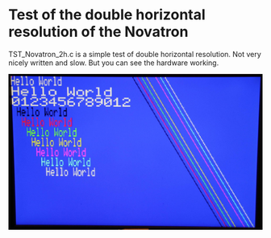 # Test of the double horizontal resolution of the Novatron

TST_Novatron_2h.c is a simple test of double horizontal resolution. Not very nicely written and slow. But you can see the hardware working.

![double horizontal resolution](picture/novatron-test-horizontal-double.jpg)




